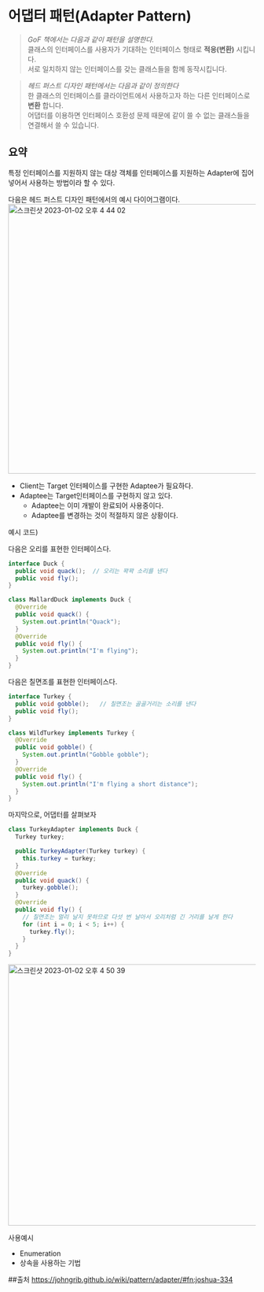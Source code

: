 # 어댑터 패턴(Adapter Pattern)

> *GoF 책에서는 다음과 같이 패턴을 설명한다.*   
클래스의 인터페이스를 사용자가 기대하는 인터페이스 형태로 **적응(변환)** 시킵니다.   
서로 일치하지 않는 인터페이스를 갖는 클래스들을 함께 동작시킵니다.

>*헤드 퍼스트 디자인 패턴에서는 다음과 같이 정의한다*  
한 클래스의 인터페이스를 클라이언트에서 사용하고자 하는 다른 인터페이스로 **변환** 합니다.  
어댑터를 이용하면 인터페이스 호환성 문제 때문에 같이 쓸 수 없는 클래스들을 연결해서 쓸 수 있습니다.

## 요약
특정 인터페이스를 지원하지 않는 대상 객체를 인터페이스를 지원하는 Adapter에 집어넣어서 사용하는 방법이라 할 수 있다.

다음은 헤드 퍼스트 디자인 패턴에서의 예시 다이어그램이다.  
<img width="548" alt="스크린샷 2023-01-02 오후 4 44 02" src="https://user-images.githubusercontent.com/70997596/210206077-92761944-bced-41b3-be63-a1f0d9c354d9.png">

- Client는 Target 인터페이스를 구현한 Adaptee가 필요하다.
- Adaptee는 Target인터페이스를 구현하지 않고 있다.
    - Adaptee는 이미 개발이 완료되어 사용중이다.
    - Adaptee를 변경하는 것이 적절하지 않은 상황이다.

예시 코드)

다음은 오리를 표현한 인터페이스다.
```java
interface Duck {
  public void quack();  // 오리는 꽉꽉 소리를 낸다
  public void fly();
}

class MallardDuck implements Duck {
  @Override
  public void quack() {
    System.out.println("Quack");
  }
  @Override
  public void fly() {
    System.out.println("I'm flying");
  }
}
```

다음은 칠면조를 표현한 인터페이스다.
```java
interface Turkey {
  public void gobble();   // 칠면조는 골골거리는 소리를 낸다
  public void fly();
}

class WildTurkey implements Turkey {
  @Override
  public void gobble() {
    System.out.println("Gobble gobble");
  }
  @Override
  public void fly() {
    System.out.println("I'm flying a short distance");
  }
}
```

마지막으로, 어댑터를 살펴보자
```java
class TurkeyAdapter implements Duck {
  Turkey turkey;

  public TurkeyAdapter(Turkey turkey) {
    this.turkey = turkey;
  }
  @Override
  public void quack() {
    turkey.gobble();
  }
  @Override
  public void fly() {
    // 칠면조는 멀리 날지 못하므로 다섯 번 날아서 오리처럼 긴 거리를 날게 한다
    for (int i = 0; i < 5; i++) {
      turkey.fly();
    }
  }
}
```
<img width="531" alt="스크린샷 2023-01-02 오후 4 50 39" src="https://user-images.githubusercontent.com/70997596/210206096-06bac66e-5a77-49b8-98c8-08f2a6f7322e.png">



사용예시
- Enumeration
- 상속을 사용하는 기법

##출처
https://johngrib.github.io/wiki/pattern/adapter/#fn:joshua-334
